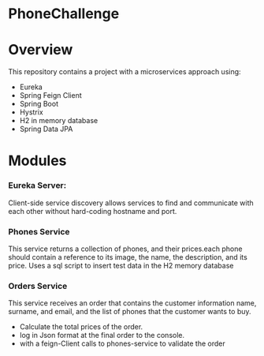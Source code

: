 # PhoneChallenge

# Overview
This repository contains a project with a microservices approach using:
- Eureka 
- Spring Feign Client 
- Spring Boot
- Hystrix
- H2 in memory database
- Spring Data JPA

# Modules
### Eureka Server:  
Client-side service discovery allows services to find and communicate with each other without hard-coding hostname and port.

### Phones Service
This service returns a collection of phones, and their prices.each phone should contain a reference to its image, the name, the description, and its price.
Uses a sql script to insert test data in the H2 memory database

### Orders Service
This service receives an order that contains the customer information name, surname, and email, and the list of phones that the customer wants to buy.
  - Calculate the total prices of the order.
  - log in Json format at the final order to the console.
  - with a feign-Client calls to phones-service to validate the order

